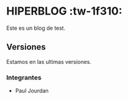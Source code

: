# HIPERBLOG :tw-1f310:
Este es un blog de test.
## Versiones
Estamos en las ultimas versiones.
### Integrantes
- Paul Jourdan 
